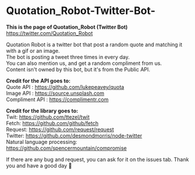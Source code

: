 # Quotation_Robot-Twitter-Bot-
<b>This is the page of Quotation_Robot (Twitter Bot)</b>
https://twitter.com/Quotation_Robot

Quotation Robot is a twitter bot that post a random quote and matching it with a gif or an image. <br>
The bot is posting a tweet three times in every day. <br>
You can also mention us, and get a random compliment from us. <br>
Content isn't owned by this bot, but it's from the Public API. <br>

<b>Credit for the API goes to:</b> <br>
Quote API : https://github.com/lukepeavey/quota <br>
Image API : https://source.unsplash.com <br>
Compliment API : https://complimentr.com <br>

<b>Credit for the library goes to:</b> <br>
Twit: https://github.com/ttezel/twit <br>
Fetch: https://github.com/github/fetch <br>
Request: https://github.com/request/request <br>
Twitter: https://github.com/desmondmorris/node-twitter <br>
Natural language processing: https://github.com/spencermountain/compromise 

If there are any bug and request, you can ask for it on the issues tab. Thank you and have a good day 🙏

